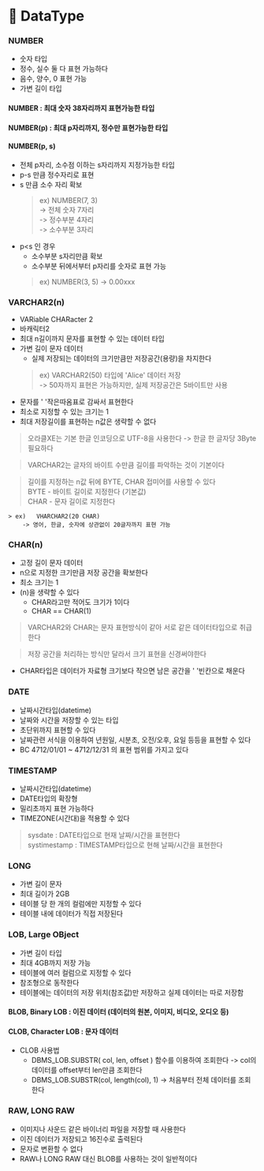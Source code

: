 # :pushpin: DataType

### NUMBER
- 숫자 타입
- 정수, 실수 둘 다 표현 가능하다
- 음수, 양수, 0 표현 가능
- 가변 길이 타입
#### NUMBER : 최대 숫자 38자리까지 표현가능한 타입
#### NUMBER(p) : 최대 p자리까지, 정수만 표현가능한 타입
#### NUMBER(p, s)
- 전체 p자리, 소수점 이하는 s자리까지 지정가능한 타입
- p-s 만큼 정수자리로 표현
- s 만큼 소수 자리 확보
    > ex)	NUMBER(7, 3)   
		-> 전체 숫자 7자리   
		-> 정수부분 4자리   
		-> 소수부분 3자리   
- p<s 인 경우
	- 소수부분 s자리만큼 확보
	- 소수부분 뒤에서부터 p자리를 숫자로 표현 가능
    > ex)	NUMBER(3, 5) -> 0.00xxx

### VARCHAR2(n)
- VARiable CHARacter 2
- 바캐릭터2
- 최대 n길이까지 문자를 표현할 수 있는 데이터 타입
- 가변 길이 문자 데이터
	- 실제 저장되는 데이터의 크기만큼만 저장공간(용량)을 차지한다
    > ex)	VARCHAR2(50) 타입에 'Alice' 데이터 저장   
		-> 50자까지 표현은 가능하지만, 실제 저장공간은 5바이트만 사용
- 문자를 ' '작은따옴표로 감싸서 표현한다
- 최소로 지정할 수 있는 크기는 1
- 최대 저장길이를 표현하는 n값은 생략할 수 없다
> 오라클XE는 기본 한글 인코딩으로 UTF-8을 사용한다 -> 한글 한 글자당 3Byte필요하다

> VARCHAR2는 글자의 바이트 수만큼 길이를 파악하는 것이 기본이다

> 길이를 지정하는 n값 뒤에 BYTE, CHAR 접미어를 사용할 수 있다   
	BYTE - 바이트 길이로 지정한다 (기본값)   
	CHAR - 문자 길이로 지정한다   

	> ex)	VHARCHAR2(20 CHAR)   
		-> 영어, 한글, 숫자에 상관없이 20글자까지 표현 가능

### CHAR(n)
- 고정 길이 문자 데이터
- n으로 지정한 크기만큼 저장 공간을 확보한다
- 최소 크기는 1
- (n)을 생략할 수 있다
	- CHAR라고만 적어도 크기가 1이다
	- CHAR == CHAR(1)
> VARCHAR2와 CHAR는 문자 표현방식이 같아 서로 같은 데이터타입으로 취급한다

> 저장 공간을 처리하는 방식만 달라서 크기 표현을 신경써야한다   
- CHAR타입은 데이터가 자료형 크기보다 작으면 남은 공간을 ' '빈칸으로 채운다

### DATE
- 날짜시간타입(datetime)
- 날짜와 시간을 저장할 수 있는 타입
- 초단위까지 표현할 수 있다
- 날짜관련 서식을 이용하여 년원일, 시분초, 오전/오후, 요일 등등을 표현할 수 있다
- BC 4712/01/01 ~ 4712/12/31 의 표현 범위를 가지고 있다

### TIMESTAMP
- 날짜시간타입(datetime)
- DATE타입의 확장형
- 밀리초까지 표현 가능하다
- TIMEZONE(시간대)을 적용할 수 있다
> sysdate : DATE타입으로 현재 날짜/시간을 표현한다   
systimestamp : TIMESTAMP타입으로 현해 날짜/시간을 표현한다

### LONG
- 가변 길이 문자
- 최대 길이가 2GB
- 테이블 당 한 개의 컬럼에만 지정할 수 있다
- 테이블 내에 데이터가 직접 저장된다

### LOB, Large OBject
- 가변 길이 타입
- 최대 4GB까지 저장 가능
- 테이블에 여러 컬럼으로 지정할 수 있다
- 참조형으로 동작한다
- 테이블에는 데이터의 저장 위치(참조값)만 저장하고 실제 데이터는 따로 저장함

#### BLOB, Binary LOB : 이진 데이터 (데이터의 원본, 이미지, 비디오, 오디오 등)

#### CLOB, Character LOB : 문자 데이터
- CLOB 사용법
    - DBMS_LOB.SUBSTR( col, len, offset ) 함수를 이용하여 조회한다 -> col의 데이터를 offset부터 len만큼 조회한다
    - DBMS_LOB.SUBSTR(col, length(col), 1) -> 처음부터 전체 데이터를 조회한다

### RAW, LONG RAW
- 이미지나 사운드 같은 바이너리 파일을 저장할 때 사용한다
- 이진 데이터가 저장되고 16진수로 출력된다
- 문자로 변환할 수 없다
- RAW나 LONG RAW 대신 BLOB를 사용하는 것이 일반적이다

